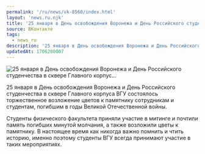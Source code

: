 ```yaml
---
permalink: '/ru/news/vk-8560/index.html'
layout: 'news.ru.njk'
title: '25 января в День освобождения Воронежа и День Российского студенчества в сквере Главного корпус…'
source: ВКонтакте
tags:
  - news_ru
description: '25 января в День освобождения Воронежа и День Российского студенчества в сквере Главного корпус…'
updatedAt: 1706280007
---
```

![25 января в День освобождения Воронежа и День Российского студенчества в сквере Главного корпус…](https://sun1-97.userapi.com/impg/-ZOwhRUOyaCa4rBICrTRqTM7Gb3QCj02Yt-_Ew/HOzLdt440HE.jpg?size=1280x857&quality=96&sign=df12d21c1839813a1c99a590c2a03bd4&c_uniq_tag=E0LiP1kcIfrkC_9_eR8QeY4tvEaYka6fQz0QscC9hQ4&type=album)

25 января в День освобождения Воронежа и День Российского студенчества в сквере Главного корпуса ВГУ состоялось торжественное возложение цветов к памятнику сотрудникам и студентам, погибшим в годы Великой Отечественной войны.

Студенты физического факультета приняли участие в митинге и почтили память погибших минутой молчания, а также возложили цветы к памятнику. В настоящее время как никогда важно помнить и чтить историю, именно поэтому студенты ВГУ всегда принимают участие в таких мероприятиях.
